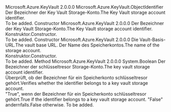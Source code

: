 <Type Name="StorageAccountIdentifier" FullName="Microsoft.Azure.KeyVault.StorageAccountIdentifier">
  <TypeSignature Language="C#" Value="public sealed class StorageAccountIdentifier : Microsoft.Azure.KeyVault.ObjectIdentifier" />
  <TypeSignature Language="ILAsm" Value=".class public auto ansi sealed beforefieldinit StorageAccountIdentifier extends Microsoft.Azure.KeyVault.ObjectIdentifier" />
  <TypeSignature Language="DocId" Value="T:Microsoft.Azure.KeyVault.StorageAccountIdentifier" />
  <TypeSignature Language="VB.NET" Value="Public NotInheritable Class StorageAccountIdentifier&#xA;Inherits ObjectIdentifier" />
  <TypeSignature Language="F#" Value="type StorageAccountIdentifier = class&#xA;    inherit ObjectIdentifier" />
  <AssemblyInfo>
    <AssemblyName>Microsoft.Azure.KeyVault</AssemblyName>
    <AssemblyVersion>2.0.0.0</AssemblyVersion>
  </AssemblyInfo>
  <Base>
    <BaseTypeName>Microsoft.Azure.KeyVault.ObjectIdentifier</BaseTypeName>
  </Base>
  <Interfaces />
  <Docs>
    <summary>
            <span data-ttu-id="20901-101">Der Bezeichner der Key Vault Storage-Konto.</span><span class="sxs-lookup"><span data-stu-id="20901-101">The Key Vault storage account identifier.</span></span>
            </summary>
    <remarks>To be added.</remarks>
  </Docs>
  <Members>
    <Member MemberName=".ctor">
      <MemberSignature Language="C#" Value="public StorageAccountIdentifier (string identifier);" />
      <MemberSignature Language="ILAsm" Value=".method public hidebysig specialname rtspecialname instance void .ctor(string identifier) cil managed" />
      <MemberSignature Language="DocId" Value="M:Microsoft.Azure.KeyVault.StorageAccountIdentifier.#ctor(System.String)" />
      <MemberSignature Language="VB.NET" Value="Public Sub New (identifier As String)" />
      <MemberSignature Language="F#" Value="new Microsoft.Azure.KeyVault.StorageAccountIdentifier : string -&gt; Microsoft.Azure.KeyVault.StorageAccountIdentifier" Usage="new Microsoft.Azure.KeyVault.StorageAccountIdentifier identifier" />
      <MemberType>Constructor</MemberType>
      <AssemblyInfo>
        <AssemblyName>Microsoft.Azure.KeyVault</AssemblyName>
        <AssemblyVersion>2.0.0.0</AssemblyVersion>
      </AssemblyInfo>
      <Parameters>
        <Parameter Name="identifier" Type="System.String" />
      </Parameters>
      <Docs>
        <param name="identifier"><span data-ttu-id="20901-102">Der Bezeichner der Key Vault Storage-Konto.</span><span class="sxs-lookup"><span data-stu-id="20901-102">The Key Vault storage account identifier.</span></span></param>
        <summary>
            <span data-ttu-id="20901-103">Konstruktor.</span><span class="sxs-lookup"><span data-stu-id="20901-103">Constructor.</span></span>
            </summary>
        <remarks>To be added.</remarks>
      </Docs>
    </Member>
    <Member MemberName=".ctor">
      <MemberSignature Language="C#" Value="public StorageAccountIdentifier (string vaultBaseUrl, string name);" />
      <MemberSignature Language="ILAsm" Value=".method public hidebysig specialname rtspecialname instance void .ctor(string vaultBaseUrl, string name) cil managed" />
      <MemberSignature Language="DocId" Value="M:Microsoft.Azure.KeyVault.StorageAccountIdentifier.#ctor(System.String,System.String)" />
      <MemberSignature Language="VB.NET" Value="Public Sub New (vaultBaseUrl As String, name As String)" />
      <MemberSignature Language="F#" Value="new Microsoft.Azure.KeyVault.StorageAccountIdentifier : string * string -&gt; Microsoft.Azure.KeyVault.StorageAccountIdentifier" Usage="new Microsoft.Azure.KeyVault.StorageAccountIdentifier (vaultBaseUrl, name)" />
      <MemberType>Constructor</MemberType>
      <AssemblyInfo>
        <AssemblyName>Microsoft.Azure.KeyVault</AssemblyName>
        <AssemblyVersion>2.0.0.0</AssemblyVersion>
      </AssemblyInfo>
      <Parameters>
        <Parameter Name="vaultBaseUrl" Type="System.String" />
        <Parameter Name="name" Type="System.String" />
      </Parameters>
      <Docs>
        <param name="vaultBaseUrl"><span data-ttu-id="20901-104">Die Vault-Basis-URL.</span><span class="sxs-lookup"><span data-stu-id="20901-104">The vault base URL.</span></span></param>
        <param name="name"><span data-ttu-id="20901-105">Der Name des Speicherkontos.</span><span class="sxs-lookup"><span data-stu-id="20901-105">The name of the storage account.</span></span></param>
        <summary>
            <span data-ttu-id="20901-106">Konstruktor.</span><span class="sxs-lookup"><span data-stu-id="20901-106">Constructor.</span></span>
            </summary>
        <remarks>To be added.</remarks>
      </Docs>
    </Member>
    <Member MemberName="IsStorageAccountIdentifier">
      <MemberSignature Language="C#" Value="public static bool IsStorageAccountIdentifier (string identifier);" />
      <MemberSignature Language="ILAsm" Value=".method public static hidebysig bool IsStorageAccountIdentifier(string identifier) cil managed" />
      <MemberSignature Language="DocId" Value="M:Microsoft.Azure.KeyVault.StorageAccountIdentifier.IsStorageAccountIdentifier(System.String)" />
      <MemberSignature Language="VB.NET" Value="Public Shared Function IsStorageAccountIdentifier (identifier As String) As Boolean" />
      <MemberSignature Language="F#" Value="static member IsStorageAccountIdentifier : string -&gt; bool" Usage="Microsoft.Azure.KeyVault.StorageAccountIdentifier.IsStorageAccountIdentifier identifier" />
      <MemberType>Method</MemberType>
      <AssemblyInfo>
        <AssemblyName>Microsoft.Azure.KeyVault</AssemblyName>
        <AssemblyVersion>2.0.0.0</AssemblyVersion>
      </AssemblyInfo>
      <ReturnValue>
        <ReturnType>System.Boolean</ReturnType>
      </ReturnValue>
      <Parameters>
        <Parameter Name="identifier" Type="System.String" />
      </Parameters>
      <Docs>
        <param name="identifier"><span data-ttu-id="20901-107">Der Bezeichner der schlüsseltresor Storage-Konto.</span><span class="sxs-lookup"><span data-stu-id="20901-107">The key vault storage account identifier.</span></span></param>
        <summary>
            <span data-ttu-id="20901-108">Überprüft, ob der Bezeichner für ein Speicherkonto schlüsseltresor gehört.</span><span class="sxs-lookup"><span data-stu-id="20901-108">Verifies whether the identifier belongs to a key vault storage account.</span></span>
            </summary>
        <returns><span data-ttu-id="20901-109">"True", wenn der Bezeichner für ein Speicherkonto schlüsseltresor gehört.</span><span class="sxs-lookup"><span data-stu-id="20901-109">True if the identifier belongs to a key vault storage account.</span></span> <span data-ttu-id="20901-110">"False" andernfalls.</span><span class="sxs-lookup"><span data-stu-id="20901-110">False otherwise.</span></span></returns>
        <remarks>To be added.</remarks>
      </Docs>
    </Member>
  </Members>
</Type>